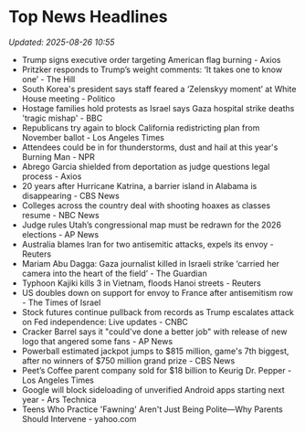 # Top News Headlines

_Updated: 2025-08-26 10:55_

- Trump signs executive order targeting American flag burning - Axios
- Pritzker responds to Trump’s weight comments: ‘It takes one to know one’ - The Hill
- South Korea's president says staff feared a ‘Zelenskyy moment’ at White House meeting - Politico
- Hostage families hold protests as Israel says Gaza hospital strike deaths 'tragic mishap' - BBC
- Republicans try again to block California redistricting plan from November ballot - Los Angeles Times
- Attendees could be in for thunderstorms, dust and hail at this year's Burning Man - NPR
- Abrego Garcia shielded from deportation as judge questions legal process - Axios
- 20 years after Hurricane Katrina, a barrier island in Alabama is disappearing - CBS News
- Colleges across the country deal with shooting hoaxes as classes resume - NBC News
- Judge rules Utah’s congressional map must be redrawn for the 2026 elections - AP News
- Australia blames Iran for two antisemitic attacks, expels its envoy - Reuters
- Mariam Abu Dagga: Gaza journalist killed in Israeli strike ‘carried her camera into the heart of the field’ - The Guardian
- Typhoon Kajiki kills 3 in Vietnam, floods Hanoi streets - Reuters
- US doubles down on support for envoy to France after antisemitism row - The Times of Israel
- Stock futures continue pullback from records as Trump escalates attack on Fed independence: Live updates - CNBC
- Cracker Barrel says it "could've done a better job" with release of new logo that angered some fans - AP News
- Powerball estimated jackpot jumps to $815 million, game's 7th biggest, after no winners of $750 million grand prize - CBS News
- Peet’s Coffee parent company sold for $18 billion to Keurig Dr. Pepper - Los Angeles Times
- Google will block sideloading of unverified Android apps starting next year - Ars Technica
- Teens Who Practice 'Fawning' Aren't Just Being Polite—Why Parents Should Intervene - yahoo.com